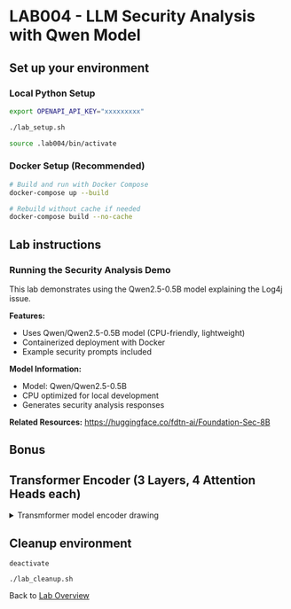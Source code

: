# LAB004 - LLM Security Analysis with Qwen Model
## Set up your environment

### Local Python Setup
```bash
export OPENAPI_API_KEY="xxxxxxxxx"
```
```bash
./lab_setup.sh
```
```bash
source .lab004/bin/activate
```

### Docker Setup (Recommended)
```bash
# Build and run with Docker Compose
docker-compose up --build

# Rebuild without cache if needed
docker-compose build --no-cache
```

## Lab instructions
### Running the Security Analysis Demo

This lab demonstrates using the Qwen2.5-0.5B model explaining the Log4j issue.

**Features:**
- Uses Qwen/Qwen2.5-0.5B model (CPU-friendly, lightweight)
- Containerized deployment with Docker
- Example security prompts included

**Model Information:**
- Model: Qwen/Qwen2.5-0.5B
- CPU optimized for local development
- Generates security analysis responses

**Related Resources:**
https://huggingface.co/fdtn-ai/Foundation-Sec-8B 

## Bonus

## Transformer Encoder (3 Layers, 4 Attention Heads each)
<details>
<summary>Transmformer model encoder drawing</summary>

```mermaid
flowchart TD

%% Input
A[Input Embeddings + Positional Encoding]

%% Layer 1
subgraph L1["Encoder Layer 1"]
    subgraph H1["Multi-Head Self-Attention"]
        H1a[Head 1]
        H1b[Head 2]
        H1c[Head 3]
        H1d[Head 4]
    end
    Hcat1[Concatenate Heads]
    Hlin1[Linear Projection W^O]
    R1[Residual Connection]
    N1[Layer Normalization]
    F1[Feed-Forward Network]
    R1b[Residual Connection]
    N1b[Layer Normalization]
end

%% Layer 2
subgraph L2["Encoder Layer 2"]
    subgraph H2["Multi-Head Self-Attention"]
        H2a[Head 1]
        H2b[Head 2]
        H2c[Head 3]
        H2d[Head 4]
    end
    Hcat2[Concatenate Heads]
    Hlin2[Linear Projection W^O]
    R2[Residual Connection]
    N2[Layer Normalization]
    F2[Feed-Forward Network]
    R2b[Residual Connection]
    N2b[Layer Normalization]
end

%% Layer 3
subgraph L3["Encoder Layer 3"]
    subgraph H3["Multi-Head Self-Attention"]
        H3a[Head 1]
        H3b[Head 2]
        H3c[Head 3]
        H3d[Head 4]
    end
    Hcat3[Concatenate Heads]
    Hlin3[Linear Projection W^O]
    R3[Residual Connection]
    N3[Layer Normalization]
    F3[Feed-Forward Network]
    R3b[Residual Connection]
    N3b[Layer Normalization]
end

%% Connections
A --> L1
N1b --> L2
N2b --> L3
N3b --> Z[Final Contextualized Representations]
```
</details>

## Cleanup environment
```
deactivate
```
```
./lab_cleanup.sh
```
Back to [Lab Overview](https://github.com/kubiosec-agentic/agentic-labs/blob/master/README.md#-lab-overview)
